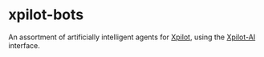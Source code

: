 # xpilot-bots

An assortment of artificially intelligent agents for [Xpilot](http://www.xpilot.org), using the [Xpilot-AI](https://gitlab.com/xpilot-ai/xpilot-ai) interface.
